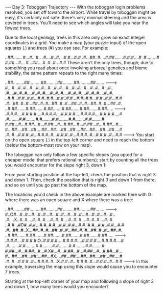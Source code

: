 --- Day 3: Toboggan Trajectory --- With the toboggan login problems resolved, you set off toward the airport. While travel by toboggan might be easy, it's certainly not safe: there's very minimal steering and the area is covered in trees. You'll need to see which angles will take you near the fewest trees.

Due to the local geology, trees in this area only grow on exact integer coordinates in a grid. You make a map (your puzzle input) of the open squares (.) and trees (#) you can see. For example:

..##....... #...#...#.. .#....#..#. ..#.#...#.# .#...##..#. ..#.##..... .#.#.#....# .#........# #.##...#... #...##....# .#..#...#.# These aren't the only trees, though; due to something you read about once involving arboreal genetics and biome stability, the same pattern repeats to the right many times:

..##.........##.........##.........##.........##.........##....... ---> #...#...#..#...#...#..#...#...#..#...#...#..#...#...#..#...#...#.. .#....#..#..#....#..#..#....#..#..#....#..#..#....#..#..#....#..#. ..#.#...#.#..#.#...#.#..#.#...#.#..#.#...#.#..#.#...#.#..#.#...#.# .#...##..#..#...##..#..#...##..#..#...##..#..#...##..#..#...##..#. ..#.##.......#.##.......#.##.......#.##.......#.##.......#.##..... ---> .#.#.#....#.#.#.#....#.#.#.#....#.#.#.#....#.#.#.#....#.#.#.#....# .#........#.#........#.#........#.#........#.#........#.#........# #.##...#...#.##...#...#.##...#...#.##...#...#.##...#...#.##...#... #...##....##...##....##...##....##...##....##...##....##...##....# .#..#...#.#.#..#...#.#.#..#...#.#.#..#...#.#.#..#...#.#.#..#...#.# ---> You start on the open square (.) in the top-left corner and need to reach the bottom (below the bottom-most row on your map).

The toboggan can only follow a few specific slopes (you opted for a cheaper model that prefers rational numbers); start by counting all the trees you would encounter for the slope right 3, down 1:

From your starting position at the top-left, check the position that is right 3 and down 1. Then, check the position that is right 3 and down 1 from there, and so on until you go past the bottom of the map.

The locations you'd check in the above example are marked here with O where there was an open square and X where there was a tree:

..##.........##.........##.........##.........##.........##....... ---> #..O#...#..#...#...#..#...#...#..#...#...#..#...#...#..#...#...#.. .#....X..#..#....#..#..#....#..#..#....#..#..#....#..#..#....#..#. ..#.#...#O#..#.#...#.#..#.#...#.#..#.#...#.#..#.#...#.#..#.#...#.# .#...##..#..X...##..#..#...##..#..#...##..#..#...##..#..#...##..#. ..#.##.......#.X#.......#.##.......#.##.......#.##.......#.##..... ---> .#.#.#....#.#.#.#.O..#.#.#.#....#.#.#.#....#.#.#.#....#.#.#.#....# .#........#.#........X.#........#.#........#.#........#.#........# #.##...#...#.##...#...#.X#...#...#.##...#...#.##...#...#.##...#... #...##....##...##....##...#X....##...##....##...##....##...##....# .#..#...#.#.#..#...#.#.#..#...X.#.#..#...#.#.#..#...#.#.#..#...#.# ---> In this example, traversing the map using this slope would cause you to encounter 7 trees.

Starting at the top-left corner of your map and following a slope of right 3 and down 1, how many trees would you encounter?

